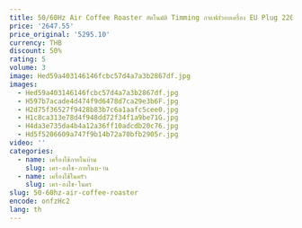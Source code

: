 ```yaml
---
title: 50/60Hz Air Coffee Roaster อัตโนมัติ Timming กาแฟถั่วอบเครื่อง EU Plug 220V 2100W
price: '2647.55'
price_original: '5295.10'
currency: THB
discount: 50%
rating: 5
volume: 3
image: Hed59a403146146fcbc57d4a7a3b2867df.jpg
images:
  - Hed59a403146146fcbc57d4a7a3b2867df.jpg
  - H597b7acade4d474f9d6478d7ca29e3b6F.jpg
  - H2d75f36527f9428b83b7c6a1aafc5cee0.jpg
  - H1c8ca313e78d4f948dd72f34f1a9be71G.jpg
  - H4da3e735da4b4a12a36ff10adcdb20c76.jpg
  - Hd5f5206609a747f9b14b72a70bfb2905r.jpg
video: ''
categories:
  - name: เครื่องใช้ภายในบ้าน
    slug: เคร-องใช-ภายในบ-าน
  - name: เครื่องใช้ในครัว
    slug: เคร-องใช-ในคร
slug: 50-60hz-air-coffee-roaster
encode: onfzHc2
lang: th
---
```

  